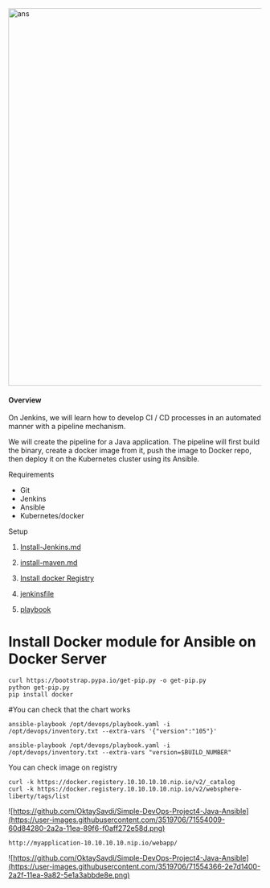 
<img width="750" alt="ans" src="https://user-images.githubusercontent.com/3519706/71545177-0ba02080-2999-11ea-8711-81cc18ff05b0.png">

#### []((https://github.com/OktaySavdi/Devops/edit/master/Jenkins/Java/DevOps-Project4-Ansible)#Overview)Overview

On Jenkins, we will learn how to develop CI / CD processes in an automated manner with a pipeline mechanism.

We will create the pipeline for a Java application. The pipeline will first build the binary, 
create a docker image from it, push the image to Docker repo, then deploy it on the Kubernetes cluster using its Ansible.

Requirements

 - Git 
 - Jenkins 
 - Ansible
 - Kubernetes/docker

Setup

 1. [Install-Jenkins.md](https://github.com/OktaySavdi/Devops/blob/master/Jenkins/Java/DevOps-Project1-Jenkins/Install-Jenkins.md)
 2. 
    [install-maven.md](https://github.com/OktaySavdi/Devops/blob/master/Jenkins/Java/DevOps-Project1-Jenkins/install-maven.md)

3. 
    [Install docker Registry](https://github.com/OktaySavdi/Devops/tree/master/Jenkins/Java/DevOps-Project1-Jenkins)

4. [jenkinsfile](https://github.com/OktaySavdi/Devops/tree/master/Jenkins/Java/DevOps-Project1-Jenkins)
5. [playbook](playbook)

# Install Docker module for Ansible on Docker Server

    curl https://bootstrap.pypa.io/get-pip.py -o get-pip.py
    python get-pip.py
    pip install docker

#You can check that the chart works

    ansible-playbook /opt/devops/playbook.yaml -i /opt/devops/inventory.txt --extra-vars '{"version":"105"}'
    
    ansible-playbook /opt/devops/playbook.yaml -i /opt/devops/inventory.txt --extra-vars "version=$BUILD_NUMBER"

You can check image on registry

    curl -k https://docker.registery.10.10.10.10.nip.io/v2/_catalog
    curl -k https://docker.registery.10.10.10.10.nip.io/v2/websphere-liberty/tags/list

 ![https://github.com/OktaySavdi/Simple-DevOps-Project4-Java-Ansible](https://user-images.githubusercontent.com/3519706/71554009-60d84280-2a2a-11ea-89f6-f0aff272e58d.png)



    http://myapplication-10.10.10.10.nip.io/webapp/
    
![https://github.com/OktaySavdi/Simple-DevOps-Project4-Java-Ansible](https://user-images.githubusercontent.com/3519706/71554366-2e7d1400-2a2f-11ea-9a82-5e1a3abbde8e.png)
